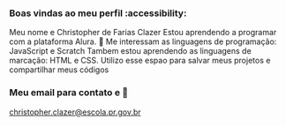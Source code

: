 ### Boas vindas ao meu perfil :accessibility:
Meu nome e Christopher de Farias Clazer
Estou aprendendo a programar com a plataforma Alura. 📸
Me interessam as linguagens de programação: JavaScript e Scratch
Tambem estou aprendendo as linguagens de marcação: HTML e CSS.
Utilizo esse espao para salvar meus projetos e compartilhar meus códigos

### Meu email para contato e 📧

christopher.clazer@escola.pr.gov.br
<!--
**christopher1712/christopher1712** is a ✨ _special_ ✨ repository because its `README.md` (this file) appears on your GitHub profile.

Here are some ideas to get you started:

- 🔭 I’m currently working on ...
- 🌱 I’m currently learning ...
- 👯 I’m looking to collaborate on ...
- 🤔 I’m looking for help with ...
- 💬 Ask me about ...
- 📫 How to reach me: ...
- 😄 Pronouns: ...
- ⚡ Fun fact: ...
-->

